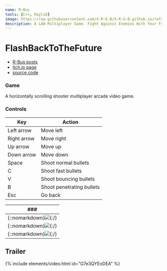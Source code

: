 ```yaml
---
name: R-Bus
tools: [C++, Raylib]
image: https://raw.githubusercontent.com/X-R-G-B/X-R-G-B.github.io/refs/heads/main/__assets/_projects/RBus/rbus.png
description: A LAN Multiplayer Game. Fight Against Enemies With Your Friends.
---
```


# FlashBackToTheFuture

- [R-Bus posts](https://x-r-g-b.github.io/blog/tags#fbttf)
- [itch.io page](https://xlrgb.itch.io/r-bus)
- [source code](https://github.com/X-R-G-B/R-Bus)

### Game

A horizontally scrolling shooter multiplayer arcade video game.

### Controls

| Key         | Action                    |
|-------------|---------------------------|
| Left arrow  | Move left                 |
| Right arrow | Move right                |
| Up arrow    | Move up                   |
| Down arrow  | Move down                 |
| Space       | Shoot normal bullets      |
| C           | Shoot fast bullets        |
| V           | Shoot bouncing bullets    |
| B           | Shoot penetrating bullets |
| Esc         | Go back                   |

| ### |
| --- |
| {::nomarkdown}<img src="https://raw.githubusercontent.com/X-R-G-B/X-R-G-B.github.io/refs/heads/main/__assets/_projects/FlashBackToTheFuture/Connection.png">{:/} |
| {::nomarkdown}<img src="https://raw.githubusercontent.com/X-R-G-B/X-R-G-B.github.io/refs/heads/main/__assets/_projects/FlashBackToTheFuture/LobbyCreation.png">{:/} |
| {::nomarkdown}<img src="https://raw.githubusercontent.com/X-R-G-B/X-R-G-B.github.io/refs/heads/main/__assets/_projects/FlashBackToTheFuture/LobbySelection.png">{:/} |

## Trailer

{% include elements/video.html id="G7e3QYEoDEA" %}
